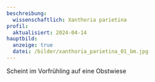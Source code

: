 ```yaml
---
beschreibung:
  wissenschaftlich: Xanthoria parietina
profil:
  aktualisiert: 2024-04-14
hauptbild:
  anzeige: true
  datei: /bilder/xanthoria_parietina_01_bm.jpg
---
```

Scheint im Vorfrühling auf eine Obstwiese